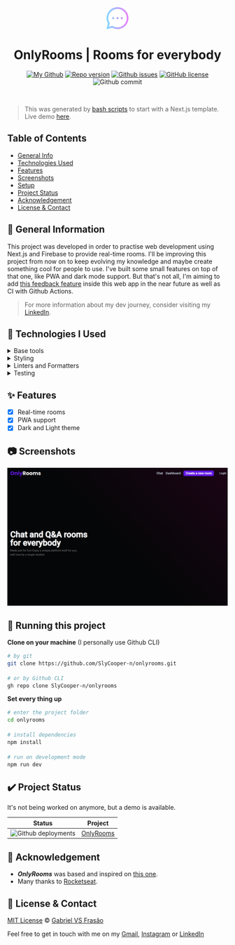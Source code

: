 <div align="center">

<img src="public/icons/messenger.png" alt="OnlyRooms logo" width="50" />

<br />

# OnlyRooms | Rooms for everybody

[![My Github](https://img.shields.io/badge/Gabe%20Frasz-OnlyRooms-gold?style=flat-square)](https://github.com/SlyCooper-n)
[![Repo version](https://img.shields.io/github/package-json/v/slycooper-n/onlyrooms?style=flat-square)](https://github.com/SlyCooper-n/letmeask-nlw6-react/blob/main/package.json)
[![Github issues](https://img.shields.io/github/issues/SlyCooper-n/onlyrooms?color=red&style=flat-square)](https://github.com/SlyCooper-n/onlyrooms/issues)
[![GitHub license](https://img.shields.io/github/license/SlyCooper-n/onlyrooms?style=flat-square)](https://github.com/SlyCooper-n/onlyrooms/blob/main/LICENSE)
![Github commit](https://img.shields.io/github/last-commit/SlyCooper-n/onlyrooms?color=blue&style=flat-square)

</div>

<br />

> This was generated by [bash scripts](https://github.com/SlyCooper-n/models) to start with a Next.js template. <br />
> Live demo [here](https://onlyrooms.vercel.app).

## Table of Contents

- [General Info](#pushpin-general-information)
- [Technologies Used](#hammer-technologies-i-used)
- [Features](#sparkles-features)
- [Screenshots](#camera-screenshots)
- [Setup](#rocket-running-this-project)
- [Project Status](#heavy_check_mark-project-status)
- [Acknowledgement](#white_heart-acknowledgement)
- [License & Contact](#memo-license--contact)

## :pushpin: General Information

This project was developed in order to practise web development using Next.js and Firebase to provide real-time rooms. I'll be improving this project from now on to keep evolving my knowledge and maybe create something cool for people to use. I've built some small features on top of that one, like PWA and dark mode support. But that's not all, I'm aiming to add [this feedback feature](https://github.com/SlyCooper-n/feedback-widget-nlw-08) inside this web app in the near future as well as CI with Github Actions.

> For more information about my dev journey, consider visiting my [LinkedIn](https://linkedin.com/in/gabriel-vs-frasao).

## :hammer: Technologies I Used

<details>
<summary>
Base tools
</summary>

- [Next.js](https://nextjs.org/) v12.2.2
- [Firebase](https://firebase.google.com/) v9.9.0
- [TypeScript](https://www.typescriptlang.org/) v4.7.4

</details>

<details>
<summary>
Styling
</summary>

- [Tailwind](https://tailwindcss.com/) v3.1.6
- [DaisyUI](https://daisyui.com/) v2.19.1
- [RadixUI](https://www.radix-ui.com/) (version per component)

</details>

<details>
<summary>
Linters and Formatters
</summary>

- [ESLint](https://eslint.org/) v8.20.0
- [Prettier](https://prettier.io/) (VS Code extension)
- [.editorConfig](https://editorconfig.org/) (VS Code extension)

</details>

<details>
<summary>
Testing
</summary>

- [Vitest](https://vitest.dev/) v0.18.1
- [React testing library](https://testing-library.com/docs/react-testing-library/intro/)
  - jest-dom v5.16.4
  - react v13.3.0
  - user-event v14.3.0
- [Cypress](https://www.cypress.io/) v10.3.1

</details>

## :sparkles: Features

- [x] Real-time rooms
- [x] PWA support
- [x] Dark and Light theme

## :camera: Screenshots

<img alt="OnlyRooms homepage banner" src="./_docs/banner.png" />

## :rocket: Running this project

**Clone on your machine** (I personally use Github CLI)

```bash
# by git
git clone https://github.com/SlyCooper-n/onlyrooms.git

# or by Github CLI
gh repo clone SlyCooper-n/onlyrooms
```

**Set every thing up**

```bash
# enter the project folder
cd onlyrooms

# install dependencies
npm install

# run on development mode
npm run dev
```

## :heavy_check_mark: Project Status

It's not being worked on anymore, but a demo is available.

| Status | Project |
| ------ | ------- |
| ![Github deployments](https://img.shields.io/github/deployments/slycooper-n/onlyrooms/production?label=vercel&logo=vercel&logoColor=white) | [OnlyRooms](https://onlyrooms.vercel.app) |

## :white_heart: Acknowledgement

- ***OnlyRooms*** was based and inspired on [this one](https://github.com/rocketseat-education/nlw-06-reactjs).
- Many thanks to [Rocketseat](https://github.com/rocketseat-education).

## :memo: License & Contact

[MIT License](https://github.com/SlyCooper-n/onlyrooms/blob/main/LICENSE) &copy; [Gabriel VS Frasão](https://github.com/SlyCooper-n)

Feel free to get in touch with me on my [Gmail](mailto:gabrielvitor.frasao@gmail.com), [Instagram](https://instagram/gabe_frasz) or [LinkedIn](https://linkedin.com/in/gabriel-vs-frasao)

